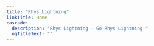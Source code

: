 ```yaml
---
title: "Rhys Lightning" 
linkTitle: Home
cascade: 
  description: "Rhys Lightning - Go Rhys Lightning!"
  ogTitleText: ""
---
```


